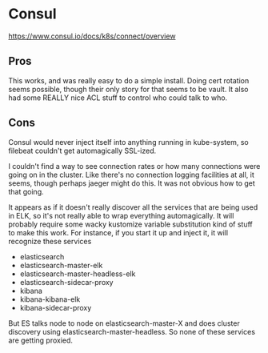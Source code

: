 # Consul

https://www.consul.io/docs/k8s/connect/overview

## Pros

This works, and was really easy to do a simple install.  Doing
cert rotation seems possible, though their only story for that seems
to be vault.  It also had some REALLY nice ACL stuff to control
who could talk to who.

## Cons

Consul would never inject itself into anything running in kube-system, so
filebeat couldn't get automagically SSL-ized.

I couldn't find a way to see connection rates or how many connections
were going on in the cluster.  Like there's no connection logging
facilities at all, it seems, though perhaps jaeger might do this.
It was not obvious how to get that going.

It appears as if it doesn't really discover all the services that are
being used in ELK, so it's not really able to wrap everything
automagically.  It will probably require some wacky kustomize variable
substitution kind of stuff to make this work.  For instance, if you
start it up and inject it, it will recognize these services
* elasticsearch
* elasticsearch-master-elk
* elasticsearch-master-headless-elk
* elasticsearch-sidecar-proxy
* kibana
* kibana-kibana-elk
* kibana-sidecar-proxy

But ES talks node to node on elasticsearch-master-X and does cluster
discovery using elasticsearch-master-headless.  So none of these services
are getting proxied.

